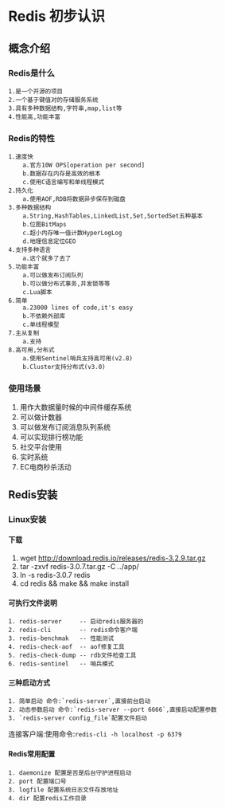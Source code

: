 # Redis 初步认识

## 概念介绍
### Redis是什么

    1.是一个开源的项目
    2.一个基于键值对的存储服务系统
    3.具有多种数据结构,字符串,map,list等
    4.性能高,功能丰富

### Redis的特性
    
    1.速度快
        a.官方10W OPS[operation per second]
        b.数据存在内存是高效的根本
        c.使用C语言编写和单线程模式
    2.持久化
        a.使用AOF,RDB将数据异步保存到磁盘
    3.多种数据结构
        a.String,HashTables,LinkedList,Set,SortedSet五种基本
        b.位图BitMaps
        c.超小内存唯一值计数HyperLogLog
        d.地理信息定位GEO
    4.支持多种语言
        a.这个就多了去了
    5.功能丰富
        a.可以做发布订阅队列
        b.可以做分布式事务,并发锁等等
        c.Lua脚本
    6.简单
        a.23000 lines of code,it's easy
        b.不依赖外部库
        c.单线程模型
    7.主从复制
        a.支持
    8.高可用,分布式
        a.使用Sentinel哨兵支持高可用(v2.8)
        b.Cluster支持分布式(v3.0)

### 使用场景
1. 用作大数据量时候的中间件缓存系统
2. 可以做计数器
3. 可以做发布订阅消息队列系统
4. 可以实现排行榜功能
5. 社交平台使用
6. 实时系统
7. EC电商秒杀活动

## Redis安装

### Linux安装

#### 下载
1. wget http://download.redis.io/releases/redis-3.2.9.tar.gz
2. tar -zxvf redis-3.0.7.tar.gz -C ../app/
3. ln -s redis-3.0.7 redis
4. cd redis && make && make install

#### 可执行文件说明
    1. redis-server     -- 启动redis服务器的
    2. redis-cli        -- redis命令客户端
    3. redis-benchmak   -- 性能测试
    4. redis-check-aof  -- aof修复工具
    5. redis-check-dump -- rdb文件检查工具
    6. redis-sentinel   -- 哨兵模式

#### 三种启动方式
    1. 简单启动 命令:`redis-server`,直接前台启动
    2. 动态参数启动 命令:`redis-server --port 6666`,直接启动配置参数
    3. `redis-server config_file`配置文件启动

连接客户端:使用命令:`redis-cli -h localhost -p 6379`

#### Redis常用配置
    1. daemonize 配置是否是后台守护进程启动
    2. port 配置端口号
    3. logfile 配置系统日志文件存放地址
    4. dir 配置redis工作目录